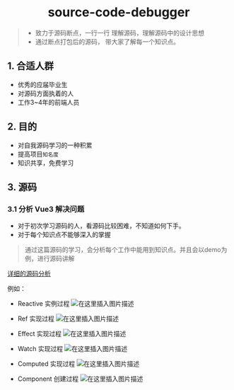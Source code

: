 <h1 align="center">source-code-debugger</h1>

> - 致力于源码断点，一行一行 理解源码，理解源码中的设计思想
> - 通过断点打包后的源码， 带大家了解每一个知识点。

## 1. 合适人群

- 优秀的应届毕业生
- 对源码方面执着的人
- 工作3~4年的前端人员

## 2. 目的

- 对自我源码学习的一种积累
- 提高项目`知名度`
- 知识共享，免费学习

## 3. 源码

### 3.1 分析 Vue3 解决问题

- 对于初次学习源码的人，看源码比较困难，不知道如何下手。
- 对于每个知识点不能够深入的掌握

> 通过这篇源码的学习，会分析每个工作中能用到知识点。并且会以demo为例，进行源码讲解

[详细的源码分析](./Vue3/README.md)

例如：
- Reactive 实例过程
    ![在这里插入图片描述](https://img-blog.csdnimg.cn/3e7f2921d5cd48b1bec7622b64e55d96.png)

- Ref 实现过程
  ![在这里插入图片描述](https://img-blog.csdnimg.cn/a1848b91367a464ab017ef9666460cc2.png#pic_center)

- Effect 实现过程
  ![在这里插入图片描述](https://img-blog.csdnimg.cn/9120fe681cd846659877a34de60e82f1.png#pic_center)

- Watch 实现过程
  ![在这里插入图片描述](https://img-blog.csdnimg.cn/306c8ddb226c4a6d98b9f75c6f401734.png#pic_center)

- Computed 实现过程
  ![在这里插入图片描述](https://img-blog.csdnimg.cn/f3003bef58e440008461977aa35f0936.png#pic_center)

- Component 创建过程
  ![在这里插入图片描述](https://img-blog.csdnimg.cn/76251d6c43294c55be8fe0a0c7a4d720.png#pic_center)